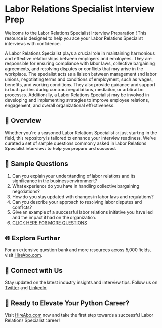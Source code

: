 # Labor Relations Specialist Interview Prep

Welcome to the Labor Relations Specialist Interview Preparation ! This resource is designed to help you ace your Labor Relations Specialist interviews with confidence.

A Labor Relations Specialist plays a crucial role in maintaining harmonious and effective relationships between employers and employees. They are responsible for ensuring compliance with labor laws, collective bargaining agreements, and resolving disputes or conflicts that may arise in the workplace. The specialist acts as a liaison between management and labor unions, negotiating terms and conditions of employment, such as wages, benefits, and working conditions. They also provide guidance and support to both parties during contract negotiations, mediation, or arbitration processes. Additionally, a Labor Relations Specialist may be involved in developing and implementing strategies to improve employee relations, engagement, and overall organizational effectiveness.

## 🚀 Overview

Whether you're a seasoned Labor Relations Specialist or just starting in the field, this repository is tailored to enhance your interview readiness. We've curated a set of sample questions commonly asked in Labor Relations Specialist interviews to help you prepare and succeed.

## 📝 Sample Questions

1. Can you explain your understanding of labor relations and its significance in the business environment?
2. What experience do you have in handling collective bargaining negotiations?
3. How do you stay updated with changes in labor laws and regulations?
4. Can you describe your approach to resolving labor disputes and conflicts?
5. Give an example of a successful labor relations initiative you have led and the impact it had on the organization.
6. [CLICK HERE FOR MORE QUESTIONS](https://hireabo.com/job/1_1_24/Labor%20Relations%20Specialist)

## 🌐 Explore Further

For an extensive question bank and more resources across 5,000 fields, visit [HireAbo.com](https://www.hireabo.com).

## 📱 Connect with Us

Stay updated on the latest industry insights and interview tips. Follow us on [Twitter](https://twitter.com/hireabo) and [LinkedIn](https://www.linkedin.com/in/hire-abo-3609972a8/).

## 🚀 Ready to Elevate Your Python Career?

Visit [HireAbo.com](https://www.hireabo.com) now and take the first step towards a successful Labor Relations Specialist career!